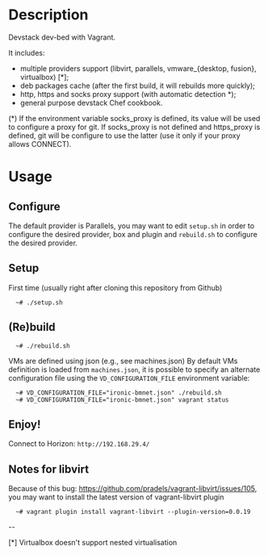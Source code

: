 # Description

Devstack dev-bed with Vagrant.

It includes:

* multiple providers support (libvirt, parallels, vmware_{desktop, fusion}, virtualbox) [*];
* deb packages cache (after the first build, it will rebuilds more quickly);
* http, https and socks proxy support (with automatic detection *);
* general purpose devstack Chef cookbook.

(*) If the environment variable socks_proxy is defined, its value will be used to configure a proxy for git.
If socks_proxy is not defined and https_proxy is defined, git will be configure to use the latter (use it only if your proxy allows CONNECT).

# Usage

## Configure

The default provider is Parallels, you may want to edit `setup.sh` in order to configure the desired provider, box and plugin and `rebuild.sh` to configure the desired provider.

## Setup

First time (usually right after cloning this repository from Github)

```
  ~# ./setup.sh
```

## (Re)build

```
  ~# ./rebuild.sh
```

VMs are defined using json (e.g., see machines.json)
By default VMs definition is loaded from `machines.json`, it is possible to specify an alternate configuration file using the `VD_CONFIGURATION_FILE` environment variable:

```
  ~# VD_CONFIGURATION_FILE="ironic-bmnet.json" ./rebuild.sh
  ~# VD_CONFIGURATION_FILE="ironic-bmnet.json" vagrant status
```

## Enjoy!

Connect to Horizon: `http://192.168.29.4/`


## Notes for libvirt

Because of this bug: https://github.com/pradels/vagrant-libvirt/issues/105, you may want to install the latest version of vagrant-libvirt plugin

```
  ~# vagrant plugin install vagrant-libvirt --plugin-version=0.0.19
```

--

[*] Virtualbox doesn't support nested virtualisation



